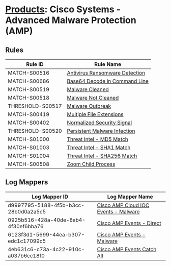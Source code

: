 # [Products](README.md): Cisco Systems - Advanced Malware Protection (AMP)

## Rules

|Rule ID|Rule Name|
|----|----|
|MATCH-S00516|[Antivirus Ransomware Detection](../rules/MATCH-S00516.md)|
|MATCH-S00686|[Base64 Decode in Command Line](../rules/MATCH-S00686.md)|
|MATCH-S00519|[Malware Cleaned](../rules/MATCH-S00519.md)|
|MATCH-S00518|[Malware Not Cleaned](../rules/MATCH-S00518.md)|
|THRESHOLD-S00517|[Malware Outbreak](../rules/THRESHOLD-S00517.md)|
|MATCH-S00419|[Multiple File Extensions](../rules/MATCH-S00419.md)|
|MATCH-S00402|[Normalized Security Signal](../rules/MATCH-S00402.md)|
|THRESHOLD-S00520|[Persistent Malware Infection](../rules/THRESHOLD-S00520.md)|
|MATCH-S01000|[Threat Intel - MD5 Match](../rules/MATCH-S01000.md)|
|MATCH-S01003|[Threat Intel - SHA1 Match](../rules/MATCH-S01003.md)|
|MATCH-S01004|[Threat Intel - SHA256 Match](../rules/MATCH-S01004.md)|
|MATCH-S00508|[Zoom Child Process](../rules/MATCH-S00508.md)|


## Log Mappers

|Log Mapper ID|Log Mapper Name|
|----|----|
|d9997795-5188-4f5b-b3cc-28b0d0a2a5c5|[Cisco AMP Cloud IOC Events - Malware](../mappings/d9997795-5188-4f5b-b3cc-28b0d0a2a5c5.md)|
|0925b516-428a-40de-8ab4-4f30ef6bba76|[Cisco AMP Events - Direct](../mappings/0925b516-428a-40de-8ab4-4f30ef6bba76.md)|
|6123f3d1-5699-44ea-b307-edc1c17099c5|[Cisco AMP Events - Malware](../mappings/6123f3d1-5699-44ea-b307-edc1c17099c5.md)|
|4eb631c6-c73a-4c22-910c-a037b6cc18f0|[Cisco AMP Events Catch All](../mappings/4eb631c6-c73a-4c22-910c-a037b6cc18f0.md)|


